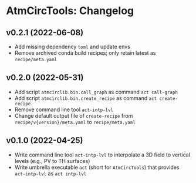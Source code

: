 # AtmCircTools: Changelog

## v0.2.1 (2022-06-08)

- Add missing dependency `toml` and update envs
- Remove archived conda build recipes; only retain latest as `recipe/meta.yaml`

## v0.2.0 (2022-05-31)

- Add script `atmcirclib.bin.call_graph` as command `act call-graph`
- Add script `atmcirclib.bin.create_recipe` as command `act create-recipe`
- Remove command line tool `act-intp-lvl`
- Change default output file of `create-recipe` from `recipe/v{version}/meta.yaml` to `recipe/meta.yaml`

## v0.1.0 (2022-04-25)

- Write command line tool `act-intp-lvl` to interpolate a 3D field to vertical levels (e.g., PV to TH surfaces)
- Write umbrella executable `act` (short for `AtmCircTools`) that provides `act-intp-lvl` as `act intp-lvl`
